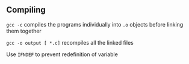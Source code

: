 Compiling
---

`gcc -c` compiles the programs individually into `.o` objects before linking them together

`gcc -o output [ *.c]` recompiles all the linked files

Use `IFNDEF` to prevent redefinition of variable
